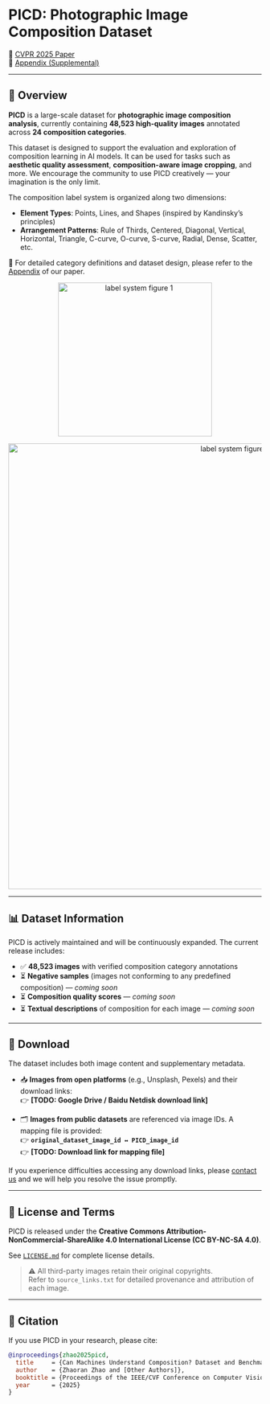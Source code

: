 # PICD: Photographic Image Composition Dataset

📄 [CVPR 2025 Paper](https://openaccess.thecvf.com/content/CVPR2025/html/Zhao_Can_Machines_Understand_Composition_Dataset_and_Benchmark_for_Photographic_Image_CVPR_2025_paper.html)  
📑 [Appendix (Supplemental)](https://openaccess.thecvf.com/content/CVPR2025/supplemental/Zhao_Can_Machines_Understand_CVPR_2025_supplemental.pdf)

---

## 📌 Overview

**PICD** is a large-scale dataset for **photographic image composition analysis**, currently containing **48,523 high-quality images** annotated across **24 composition categories**.

This dataset is designed to support the evaluation and exploration of composition learning in AI models. It can be used for tasks such as **aesthetic quality assessment**, **composition-aware image cropping**, and more. We encourage the community to use PICD creatively — your imagination is the only limit.

The composition label system is organized along two dimensions:

- **Element Types**: Points, Lines, and Shapes (inspired by Kandinsky’s principles)
- **Arrangement Patterns**: Rule of Thirds, Centered, Diagonal, Vertical, Horizontal, Triangle, C-curve, O-curve, S-curve, Radial, Dense, Scatter, etc.

📖 For detailed category definitions and dataset design, please refer to the [Appendix](https://openaccess.thecvf.com/content/CVPR2025/supplemental/Zhao_Can_Machines_Understand_CVPR_2025_supplemental.pdf) of our paper.

<p align="center">
  <img width="306" alt="label system figure 1" src="https://github.com/user-attachments/assets/a92bc2af-091f-467a-9f96-d824d9b159fa" />
</p>

<p align="center">
  <img width="887" alt="label system figure 2" src="https://github.com/user-attachments/assets/fc5a477e-d9ce-4e6d-bfdb-c4590a672f64" />
</p>

---

## 📊 Dataset Information

PICD is actively maintained and will be continuously expanded. The current release includes:

- ✅ **48,523 images** with verified composition category annotations  
- ⏳ **Negative samples** (images not conforming to any predefined composition) — *coming soon*  
- ⏳ **Composition quality scores** — *coming soon*  
- ⏳ **Textual descriptions** of composition for each image — *coming soon*

---

## 🔗 Download

The dataset includes both image content and supplementary metadata.

- 📥 **Images from open platforms** (e.g., Unsplash, Pexels) and their download links:  
  👉 **[TODO: Google Drive / Baidu Netdisk download link]**

- 🗂️ **Images from public datasets** are referenced via image IDs. A mapping file is provided:  
  👉 **`original_dataset_image_id ↔ PICD_image_id`**  
  👉 **[TODO: Download link for mapping file]**

If you experience difficulties accessing any download links, please [contact us](mailto:your.email@example.com) and we will help you resolve the issue promptly.

---

## 📄 License and Terms

PICD is released under the **Creative Commons Attribution-NonCommercial-ShareAlike 4.0 International License (CC BY-NC-SA 4.0)**.

See [`LICENSE.md`](./LICENSE.md) for complete license details.

> ⚠️ All third-party images retain their original copyrights.  
> Refer to `source_links.txt` for detailed provenance and attribution of each image.

---

## 🔧 Citation

If you use PICD in your research, please cite:

```bibtex
@inproceedings{zhao2025picd,
  title     = {Can Machines Understand Composition? Dataset and Benchmark for Photographic Image Composition Understanding},
  author    = {Zhaoran Zhao and [Other Authors]},
  booktitle = {Proceedings of the IEEE/CVF Conference on Computer Vision and Pattern Recognition (CVPR)},
  year      = {2025}
}
